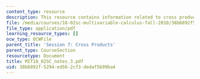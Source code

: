 ```yaml
---
content_type: resource
description: This resource contains information related to cross product.
file: /media/courses/18-02sc-multivariable-calculus-fall-2010/38b6892f5294ed562cf3dedaf5b99ba4_MIT18_02SC_notes_3.pdf
file_type: application/pdf
learning_resource_types: []
ocw_type: OCWFile
parent_title: 'Session 7: Cross Products'
parent_type: CourseSection
resourcetype: Document
title: MIT18_02SC_notes_3.pdf
uid: 38b6892f-5294-ed56-2cf3-dedaf5b99ba4
---
```

